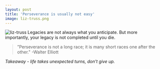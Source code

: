 ```yaml
---
layout: post
title: 'Perseverance is usually not easy'
image: liz-truss.png
---
```


![liz-truss]({{site.url}}/assets/img/liz-truss.png)
Legacies are not always what you anticipate. But more importantly, your legacy is not completed until you die. 

>”Perseverance is not a long race; it is many short races one after the other." -Walter Elliott

_Takeaway - life takes unexpected turns, don’t give up._